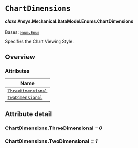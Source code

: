 # `ChartDimensions`

<a id="ansys.mechanical.stubs.v242.Ansys.Mechanical.DataModel.Enums.ChartDimensions"></a>

#### *class* Ansys.Mechanical.DataModel.Enums.ChartDimensions

Bases: [`enum.Enum`](https://docs.python.org/3/library/enum.html#enum.Enum)

Specifies the Chart Viewing Style.

<!-- !! processed by numpydoc !! -->

<a id="overview"></a>

## Overview

### Attributes

| Name |
| ---------------------------------------------------------------------------------------------------------------------------------- |
| [`ThreeDimensional`](#ChartDimensions.ThreeDimensional) |
| [`TwoDimensional`](#ChartDimensions.TwoDimensional) |

<a id="attribute-detail"></a>

## Attribute detail

<a id="ChartDimensions.ThreeDimensional"></a>

### ChartDimensions.ThreeDimensional *= 0*

<a id="ChartDimensions.TwoDimensional"></a>

### ChartDimensions.TwoDimensional *= 1*


